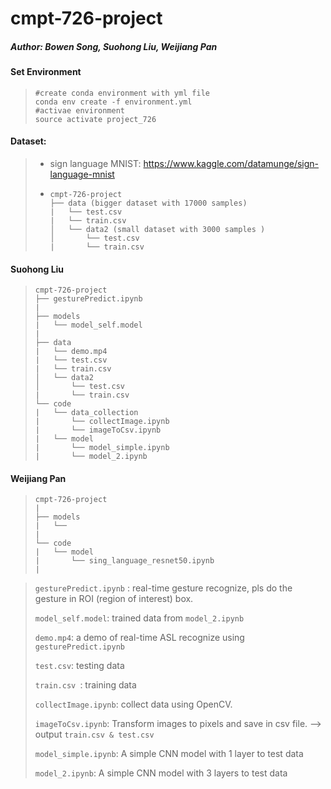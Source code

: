 # cmpt-726-project

##### Author: Bowen Song,  Suohong Liu, Weijiang Pan

#### Set Environment

> ```shell
> #create conda environment with yml file
> conda env create -f environment.yml
> #activae environment
> source activate project_726
> ```

#### Dataset:

> * sign language MNIST: https://www.kaggle.com/datamunge/sign-language-mnist
>
> * ```shell
>   cmpt-726-project
>   ├── data (bigger dataset with 17000 samples)
>   |   └── test.csv 
>   |   └── train.csv 
>   │   └── data2 (small dataset with 3000 samples )
>   │       └── test.csv
>   |       └── train.csv
>   ```

#### Suohong Liu

> ```shell
> cmpt-726-project
> ├── gesturePredict.ipynb
> |
> ├── models
> |   └── model_self.model
> |
> ├── data
> |   └── demo.mp4
> |   └── test.csv
> |   └── train.csv
> │   └── data2
> │       └── test.csv
> |       └── train.csv
> └── code
> |   └── data_collection
> |       └── collectImage.ipynb
> |       └── imageToCsv.ipynb
> |   └── model
> |       └── model_simple.ipynb
> |       └── model_2.ipynb
> ```
>
#### Weijiang Pan
> ```shell
> cmpt-726-project
> |
> ├── models
> |   └── 
> |
> └── code
> |   └── model
> |       └── sing_language_resnet50.ipynb
> |       
> ```

> `gesturePredict.ipynb` : real-time gesture recognize, pls do the gesture in ROI (region of interest) box.
>
> `model_self.model`: trained data from `model_2.ipynb`
>
> `demo.mp4`: a demo of real-time ASL recognize using `gesturePredict.ipynb`
>
> `test.csv`: testing data
>
> `train.csv `: training data
>
> `collectImage.ipynb`: collect data using OpenCV. 
>
> `imageToCsv.ipynb`: Transform images to pixels and save in csv file. --> output `train.csv & test.csv` 
>
> `model_simple.ipynb`: A simple CNN model with 1 layer to test data
>
> `model_2.ipynb`: A simple CNN model with 3 layers to test data


